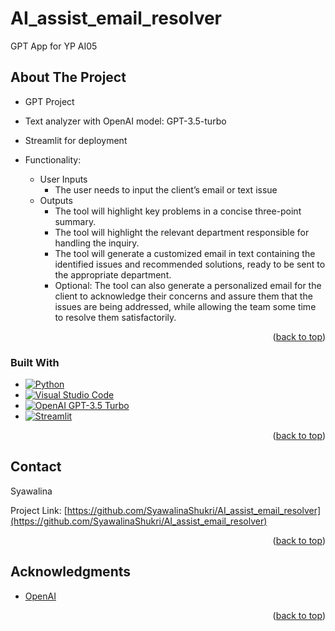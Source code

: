 <a name="readme-top"></a>
# AI_assist_email_resolver
 GPT App for YP AI05

<!-- ABOUT THE PROJECT -->
## About The Project


* GPT Project
  
* Text analyzer with OpenAI model: GPT-3.5-turbo
  
* Streamlit for deployment
  
* Functionality:
    * User Inputs
       * The user needs to input the client’s email or text issue
    * Outputs
       * The tool will highlight key problems in a concise three-point summary. 
       * The tool will highlight the relevant department responsible for handling the inquiry.
       * The tool will generate a customized email in text containing the identified issues and recommended solutions, ready to be sent to the appropriate department. 
       * Optional: The tool can also generate a personalized email for the client to acknowledge their concerns and assure them that the issues are being addressed, while allowing the team some time to resolve them      satisfactorily.


<p align="right">(<a href="#readme-top">back to top</a>)</p>



### Built With

* [![Python](https://img.shields.io/badge/Python-3.8%2B-blue)](https://www.python.org/)
* [![Visual Studio Code](https://img.shields.io/badge/Visual%20Studio%20Code-Latest-blue)](https://code.visualstudio.com/)
* [![OpenAI GPT-3.5 Turbo](https://img.shields.io/badge/OpenAI%20GPT%2D3.5%20Turbo-Latest-blue)](https://openai.com/)
* [![Streamlit](https://img.shields.io/badge/Streamlit-Latest-blue)](https://streamlit.io/)


<p align="right">(<a href="#readme-top">back to top</a>)</p>



<!-- CONTACT -->
## Contact

Syawalina

Project Link: [https://github.com/SyawalinaShukri/AI_assist_email_resolver](https://github.com/SyawalinaShukri/AI_assist_email_resolver)

<p align="right">(<a href="#readme-top">back to top</a>)</p>



<!-- ACKNOWLEDGMENTS -->
## Acknowledgments

* [OpenAI](https://platform.openai.com/overview)


<p align="right">(<a href="#readme-top">back to top</a>)</p>

 
